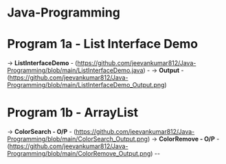 # Java-Programming

# Program 1a - List Interface Demo
-> **ListInterfaceDemo** - (https://github.com/jeevankumar812/Java-Programming/blob/main/ListInterfaceDemo.java)  - -> **Output** - (https://github.com/jeevankumar812/Java-Programming/blob/main/ListInterfaceDemo_Output.png)

# Program 1b - ArrayList
-> **ColorSearch - O/P** - (https://github.com/jeevankumar812/Java-Programming/blob/main/ColorSearch_Output.png)
-> **ColorRemove - O/P** - (https://github.com/jeevankumar812/Java-Programming/blob/main/ColorRemove_Output.png) --

